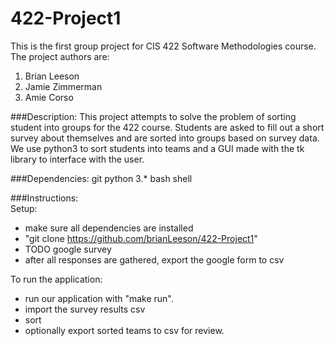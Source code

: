 # 422-Project1
This is the first group project for CIS 422 Software Methodologies course.
The project authors are:
1. Brian Leeson
2. Jamie Zimmerman
3. Amie Corso

###Description:
This project attempts to solve the problem of sorting student into groups for the 422 course.
Students are asked to fill out a short survey about themselves and are sorted into groups
based on survey data. We use python3 to sort students into teams and a GUI made with the tk library
to interface with the user.

###Dependencies:
git 
python 3.*
bash shell

###Instructions:  
Setup:
 * make sure all dependencies are installed
 * "git clone https://github.com/brianLeeson/422-Project1"
 * TODO google survey
 * after all responses are gathered, export the google form to csv  
 
To run the application:
 * run our application with "make run".
 * import the survey results csv
 * sort
 * optionally export sorted teams to csv for review.